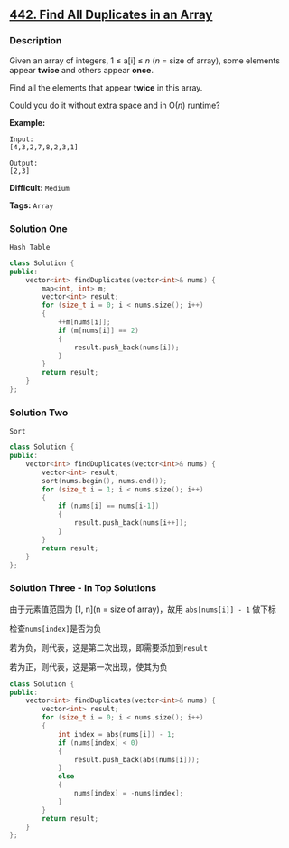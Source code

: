 ## [442. Find All Duplicates in an Array](https://leetcode.com/problems/find-all-duplicates-in-an-array/#/description)

### Description

Given an array of integers, 1 ≤ a[i] ≤ *n* (*n* = size of array), some elements appear **twice** and others appear **once**.

Find all the elements that appear **twice** in this array.

Could you do it without extra space and in O(*n*) runtime?

**Example:**

```
Input:
[4,3,2,7,8,2,3,1]

Output:
[2,3]
```



**Difficult:** `Medium`

**Tags:** `Array`



### Solution One

`Hash Table`

```c++
class Solution {
public:
    vector<int> findDuplicates(vector<int>& nums) {
        map<int, int> m;
        vector<int> result;
        for (size_t i = 0; i < nums.size(); i++)
        {
            ++m[nums[i]];
            if (m[nums[i]] == 2)
            {
                result.push_back(nums[i]);
            }
        }
        return result;
    }
};
```



### Solution Two

`Sort`

```c++
class Solution {
public:
    vector<int> findDuplicates(vector<int>& nums) {
        vector<int> result;
        sort(nums.begin(), nums.end());
        for (size_t i = 1; i < nums.size(); i++)
        {
            if (nums[i] == nums[i-1])
            {
                result.push_back(nums[i++]);
            }
        }
        return result;
    }
};
```



### Solution Three - In Top Solutions

由于元素值范围为 [1, n]\(n = size of array)，故用 `abs[nums[i]] - 1` 做下标

检查`nums[index]`是否为负

若为负，则代表，这是第二次出现，即需要添加到`result`

若为正，则代表，这是第一次出现，使其为负

```c++
class Solution {
public:
    vector<int> findDuplicates(vector<int>& nums) {
        vector<int> result;
        for (size_t i = 0; i < nums.size(); i++)
        {
            int index = abs(nums[i]) - 1;
            if (nums[index] < 0)
            {
                result.push_back(abs(nums[i]));
            }
            else
            {
                nums[index] = -nums[index];
            }
        }
        return result;
    }
};
```


